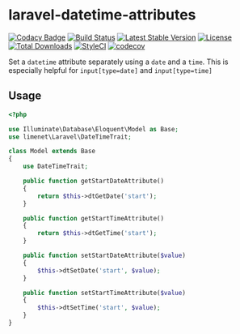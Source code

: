 # laravel-datetime-attributes

[![Codacy Badge](https://api.codacy.com/project/badge/Grade/36c8c6ea80ab4186b43d863b1be473d2)](https://www.codacy.com/app/limenet/laravel-datetime-attributes?utm_source=github.com&utm_medium=referral&utm_content=limenet/laravel-datetime-attributes&utm_campaign=badger)
[![Build Status](https://travis-ci.org/limenet/laravel-datetime-attributes.svg?branch=master)](https://travis-ci.org/limenet/laravel-datetime-attributes) [![Latest Stable Version](https://poser.pugx.org/limenet/laravel-datetime-attributes/v/stable)](https://packagist.org/packages/limenet/laravel-datetime-attributes) [![License](https://poser.pugx.org/limenet/laravel-datetime-attributes/license)](https://packagist.org/packages/limenet/laravel-datetime-attributes) [![Total Downloads](https://poser.pugx.org/limenet/laravel-datetime-attributes/downloads)](https://packagist.org/packages/limenet/laravel-datetime-attributes) [![StyleCI](https://styleci.io/repos/90111357/shield)](https://styleci.io/repos/90111357) [![codecov](https://codecov.io/gh/limenet/laravel-datetime-attributes/branch/master/graph/badge.svg)](https://codecov.io/gh/limenet/laravel-datetime-attributes)

Set a `datetime` attribute separately using a `date` and a `time`. This is especially helpful for `input[type=date]` and `input[type=time]`

## Usage

```php
<?php

use Illuminate\Database\Eloquent\Model as Base;
use limenet\Laravel\DateTimeTrait;

class Model extends Base
{
    use DateTimeTrait;

    public function getStartDateAttribute()
    {
        return $this->dtGetDate('start');
    }

    public function getStartTimeAttribute()
    {
        return $this->dtGetTime('start');
    }

    public function setStartDateAttribute($value)
    {
        $this->dtSetDate('start', $value);
    }

    public function setStartTimeAttribute($value)
    {
        $this->dtSetTime('start', $value);
    }
}

```
